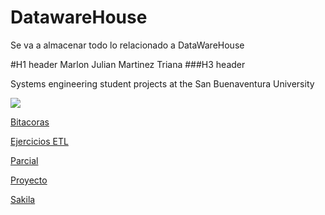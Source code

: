 # DatawareHouse
Se va a almacenar todo lo relacionado a DataWareHouse






#H1 header Marlon Julian Martinez Triana
###H3 header

Systems engineering student projects at the San Buenaventura University

![](https://www.esan.edu.pe/apuntes-empresariales/2015/06/18/Data_Warehouse_Mart_figura_principal.jpg)



[Bitacoras](https://github.com/julianmartinez1/DatawareHouse/tree/master/Bitacoras)

[Ejercicios ETL](https://github.com/julianmartinez1/DatawareHouse/tree/master/Ejercicios%20ETL)

[Parcial](https://github.com/julianmartinez1/DatawareHouse/tree/master/Parcial)

[Proyecto](https://github.com/julianmartinez1/DatawareHouse/tree/master/Proyecto)

[Sakila](https://github.com/julianmartinez1/DatawareHouse/tree/master/Sakila)
